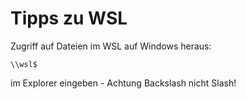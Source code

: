 # Tipps zu WSL

Zugriff auf Dateien im WSL auf Windows heraus:

    \\wsl$
    
im Explorer eingeben - Achtung Backslash nicht Slash!
